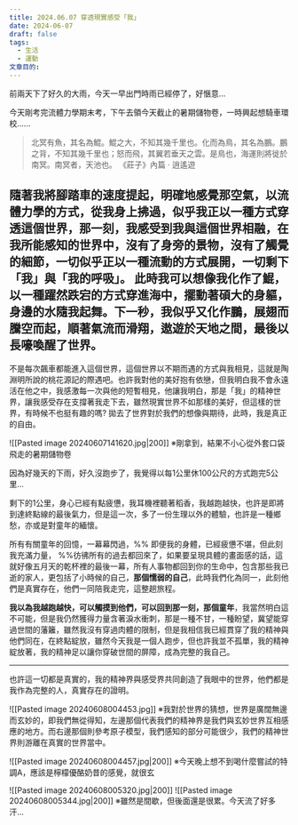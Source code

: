 ```yaml
---
title: 2024.06.07 穿透現實感受「我」
date: 2024-06-07
draft: false
tags:
  - 生活
  - 運動
文章目的:
---
```

前兩天下了好久的大雨，今天一早出門時雨已經停了，好愜意...

今天剛考完流體力學期末考，下午去領今天截止的暑期儲物卷，一時興起想騎車環校......

> 北冥有魚，其名為鯤。鯤之大，不知其幾千里也。化而為鳥，其名為鵬。鵬之背，不知其幾千里也；怒而飛，其翼若垂天之雲。是鳥也，海運則將徙於南冥。南冥者，天池也。
> 《莊子》內篇 ‧ 逍遙遊

 隨著我將腳踏車的速度提起，明確地感覺那空氣，以流體力學的方式，從我身上拂過，似乎我正以一種方式穿透這個世界，那一刻，我感受到我與這個世界相融，在我所能感知的世界中，沒有了身旁的景物，沒有了觸覺的細節，一切似乎正以一種流動的方式展開，一切剩下「我」與「我的呼吸」。
 此時我可以想像我化作了鯤，以一種躍然跌宕的方式穿進海中，擺動著碩大的身軀，身邊的水隨我起舞。下一秒，我似乎又化作鵬，展翅而騰空而起，順著氣流而滑翔，遨遊於天地之間，最後以長嚎喚醒了世界。
---
不是每次飆車都能進入這個世界，這個世界以不期而遇的方式與我相見，這就是陶淵明所說的桃花源記的際遇吧。也許我對他的美好抱有依戀，但我明白我不會永遠活在他之中，我感激每一次與他的短暫相見，他讓我明白，那是「我」的精神世界，讓我感受存在支撐著我走下去，雖然現實世界不如那樣的美好，但這樣的世界，有時候不也挺有趣的嗎?
拋去了世界對於我們的想像與期待，此時，我是真正的自由。

![[Pasted image 20240607141620.jpg|200]]
※剛拿到，結果不小心從外套口袋飛走的暑期儲物卷

因為好幾天的下雨，好久沒跑步了，我覺得以每1公里休100公尺的方式跑完5公里...

剩下的1公里，身心已經有點疲憊，我耳機裡聽著稻香，我越跑越快，也許是即將到達終點線的最後氣力，但是這一次，多了一份生理以外的體驗，也許是一種鄉愁，亦或是對童年的緬懷。

所有有關童年的回憶，一幕幕閃過，%% 即便我的身體，已經疲憊不堪，但此刻我充滿力量， %%彷彿所有的過去都回來了，如果要呈現具體的畫面感的話，這就好像五月天的乾杯裡的最後一幕，所有人事物都回到你的生命中，包含那些我已逝的家人，更包括了小時候的自己，**那個懦弱的自己**，此時我們化為同一，此刻他們是真實存在，他們一同陪我走完，這整趟旅程。

**我以為我越跑越快，可以觸摸到他們，可以回到那一刻，那個童年**，我當然明白這不可能，但是我仍然獲得力量含著淚水衝刺，那是一種不甘，一種盼望，冀望能穿過世間的藩籬，雖然我沒有穿過肉體的限制，但是我相信我已經貫穿了我的精神與他們同在，在終點綻放，雖然今天我是一個人跑步，但也許我並不孤單，我的精神綻放著，我的精神足以讓你穿破世間的屏障，成為完整的我自己。

---
也許這一切都是真實的，我的精神界與感受界共同創造了我眼中的世界，他們都是我作為完整的人，真實存在的證明。

![[Pasted image 20240608004453.jpg]]
※我對於世界的猜想，世界是廣闊無邊而玄妙的，即我們無從得知，左邊那個代表我們的精神界是我們與玄妙世界互相感應的地方。而右邊那個則參考原子模型，我們感知的部分可能很少，我們的精神世界則游離在真實的世界當中。


![[Pasted image 20240608004457.jpg|200]]
※今天晚上想不到喝什麼嘗試的特調A，應該是檸檬優酪奶昔的感覺，就很玄


![[Pasted image 20240608005320.jpg|200]]   ![[Pasted image 20240608005344.jpg|200]]
※雖然是間歇，但後面還是很累。今天流了好多汗...